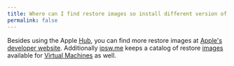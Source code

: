 ```yaml
---
title: Where can I find restore images so install different version of macOS?
permalink: false
---
```


Besides using the Apple [Hub](#hub), you can find more restore images at [Apple's developer website](https://developer.apple.com). Additionally [ipsw.me](http://ipsw.me) keeps a catalog of restore [images](#image) available for [Virtual Machines](#machine) as well.

